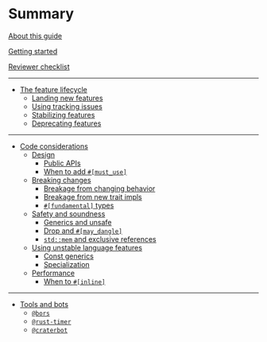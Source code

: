 # Summary

[About this guide](./about-this-guide.md)

[Getting started](./getting-started.md)

[Reviewer checklist](./reviewer-checklist.md)

---

- [The feature lifecycle](./feature-lifecycle/summary.md)
    - [Landing new features](./feature-lifecycle/new-unstable-features.md)
    - [Using tracking issues](./feature-lifecycle/tracking-issues.md)
    - [Stabilizing features](./feature-lifecycle/stabilization.md)
    - [Deprecating features](./feature-lifecycle/deprecation.md)

---

- [Code considerations](./code-considerations/summary.md)
    - [Design](./code-considerations/design/summary.md)
        - [Public APIs](./code-considerations/design/public-apis.md)
        - [When to add `#[must_use]`](./code-considerations/design/must-use.md)
    - [Breaking changes](./code-considerations/breaking-changes/summary.md)
        - [Breakage from changing behavior](./code-considerations/breaking-changes/behavior.md)
        - [Breakage from new trait impls](./code-considerations/breaking-changes/new-trait-impls.md)
        - [`#[fundamental]` types](./code-considerations/breaking-changes/fundamental.md)
    - [Safety and soundness](./code-considerations/safety-and-soundness/summary.md)
        - [Generics and unsafe](./code-considerations/safety-and-soundness/generics-and-unsafe.md)
        - [Drop and `#[may_dangle]`](./code-considerations/safety-and-soundness/may-dangle.md)
        - [`std::mem` and exclusive references](./code-considerations/safety-and-soundness/mem-and-exclusive-refs.md)
    - [Using unstable language features](./code-considerations/using-unstable-lang/summary.md)
        - [Const generics](./code-considerations/using-unstable-lang/const-generics.md)
        - [Specialization](./code-considerations/using-unstable-lang/specialization.md)
    - [Performance](./code-considerations/performance/summary.md)
        - [When to `#[inline]`](./code-considerations/performance/inline.md)

---

- [Tools and bots](./tools-and-bots/summary.md)
    - [`@bors`](./tools-and-bots/bors.md)
    - [`@rust-timer`](./tools-and-bots/timer.md)
    - [`@craterbot`](./tools-and-bots/crater.md)
